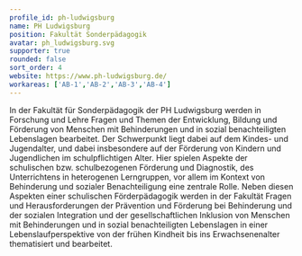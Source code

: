 ```yaml
---
profile_id: ph-ludwigsburg
name: PH Ludwigsburg
position: Fakultät Sonderpädagogik
avatar: ph_ludwigsburg.svg
supporter: true
rounded: false
sort_order: 4
website: https://www.ph-ludwigsburg.de/
workareas: ['AB-1','AB-2','AB-3','AB-4']
---
```

In der Fakultät für Sonderpädagogik der PH Ludwigsburg werden in Forschung und Lehre Fragen und Themen der Entwicklung, Bildung und Förderung von Menschen mit Behinderungen und in sozial benachteiligten Lebenslagen bearbeitet. Der Schwerpunkt liegt dabei auf dem Kindes- und Jugendalter, und dabei insbesondere auf der Förderung von Kindern und Jugendlichen im schulpflichtigen Alter. Hier spielen Aspekte der schulischen bzw. schulbezogenen Förderung und Diagnostik, des Unterrichtens in heterogenen Lerngruppen, vor allem im Kontext von Behinderung und sozialer Benachteiligung eine zentrale Rolle. Neben diesen Aspekten einer schulischen Förderpädagogik werden in der Fakultät Fragen und Herausforderungen der Prävention und Förderung bei Behinderung und der sozialen Integration und der gesellschaftlichen Inklusion von Menschen mit Behinderungen und in sozial benachteiligten Lebenslagen in einer Lebenslaufperspektive von der frühen Kindheit bis ins Erwachsenenalter thematisiert und bearbeitet.